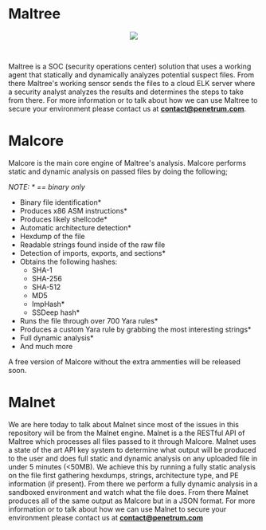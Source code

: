 # Maltree

<p align="center">
<img src="https://user-images.githubusercontent.com/14183473/108923102-d7a4a780-75fd-11eb-8e28-f0049611d6d5.png"/>
</p><br>

Maltree is a SOC (security operations center) solution that uses a working agent that statically and dynamically analyzes potential suspect files. From there Maltree's working sensor sends the files to a cloud ELK server where a security analyst analyzes the results and determines the steps to take from there. For more information or to talk about how we can use Maltree to secure your environment please contact us at **contact@penetrum.com**.

# Malcore

Malcore is the main core engine of Maltree's analysis. Malcore performs static and dynamic analysis on passed files by doing the following;

_NOTE: * == binary only_

 - Binary file identification*
 - Produces x86 ASM instructions*
 - Produces likely shellcode*
 - Automatic architecture detection*
 - Hexdump of the file
 - Readable strings found inside of the raw file 
 - Detection of imports, exports, and sections*
 - Obtains the following hashes:
   - SHA-1
   - SHA-256
   - SHA-512
   - MD5
   - ImpHash*
   - SSDeep hash*
 - Runs the file through over 700 Yara rules*
 - Produces a custom Yara rule by grabbing the most interesting strings*
 - Full dynamic analysis*
 - And much more
 
A free version of Malcore without the extra ammenties will be released soon.

# Malnet

We are here today to talk about Malnet since most of the issues in this repository will be from the Malnet engine. Malnet is a the RESTful API of Maltree which processes all files passed to it through Malcore. Malnet uses a state of the art API key system to determine what output will be produced to the user and does full static and dynamic analysis on any uploaded file in under 5 minutes (<50MB). We achieve this by running a fully static analysis on the file first gathering hexdumps, strings, architecture type, and PE information (if present). From there we perform a fully dynamic analysis in a sandboxed environment and watch what the file does. From there Malnet produces all of the same output as Malcore but in a JSON format. For more information or to talk about how we can use Malnet to secure your environment please contact us at **contact@penetrum.com**
